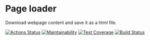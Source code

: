 # Page loader

Download webpage content and save it as a html file.

[![Actions Status](https://github.com/mistermikebell/python-project-lvl3/workflows/hexlet-check/badge.svg)](https://github.com/mistermikebell/python-project-lvl3/actions) [![Maintainability](https://api.codeclimate.com/v1/badges/a745aef55152847748c4/maintainability)](https://codeclimate.com/github/mistermikebell/python-project-lvl3/maintainability) [![Test Coverage](https://api.codeclimate.com/v1/badges/a745aef55152847748c4/test_coverage)](https://codeclimate.com/github/mistermikebell/python-project-lvl3/test_coverage) [![Build Status](https://travis-ci.com/mistermikebell/python-project-lvl3.svg?branch=main)](https://travis-ci.com/mistermikebell/python-project-lvl3)
